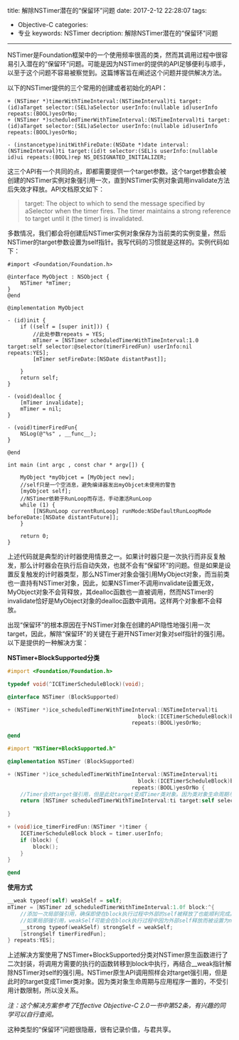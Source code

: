title: 解除NSTimer潜在的“保留环”问题
date: 2017-2-12 22:28:07
tags: 
- Objective-C
categories: 
- 专业
keywords:  NSTimer
decription:  解除NSTimer潜在的“保留环”问题

---

NSTimer是Foundation框架中的一个使用频率很高的类，然而其调用过程中很容易引入潜在的“保留环“问题。可能是因为NSTimer的提供的API足够便利与顺手，以至于这个问题不容易被察觉到。这篇博客旨在阐述这个问题并提供解决方法。

以下的NSTimer提供的三个常用的创建或者初始化的API：

```objc
+ (NSTimer *)timerWithTimeInterval:(NSTimeInterval)ti target:(id)aTarget selector:(SEL)aSelector userInfo:(nullable id)userInfo repeats:(BOOL)yesOrNo;
+ (NSTimer *)scheduledTimerWithTimeInterval:(NSTimeInterval)ti target:(id)aTarget selector:(SEL)aSelector userInfo:(nullable id)userInfo repeats:(BOOL)yesOrNo;

- (instancetype)initWithFireDate:(NSDate *)date interval:(NSTimeInterval)ti target:(id)t selector:(SEL)s userInfo:(nullable id)ui repeats:(BOOL)rep NS_DESIGNATED_INITIALIZER;
```

这三个API有一个共同的点，即都需要提供一个target参数。这个target参数会被创建的NSTimer实例对象强引用一次，直到NSTimer实例对象调用invalidate方法后失效才释放。API文档原文如下：

> target: The object to which to send the message specified by aSelector when the timer fires. The timer maintains a strong reference to target until it (the timer) is invalidated. 

多数情况，我们都会将创建后NSTimer实例对象保存为当前类的实例变量，然后NSTimer的target参数设置为self指针。我写代码的习惯就是这样的。实例代码如下：

```objc
#import <Foundation/Foundation.h>

@interface MyObject : NSObject {
    NSTimer *mTimer;
}
@end

@implementation MyObject

- (id)init {
    if ((self = [super init])) {
      	//此处参数repeats = YES;
        mTimer = [NSTimer scheduledTimerWithTimeInterval:1.0 target:self selector:@selector(timerFiredFun) userInfo:nil repeats:YES];
        [mTimer setFireDate:[NSDate distantPast]];
     
    }
    return self;
}

- (void)dealloc {
    [mTimer invalidate];
    mTimer = nil;
}

- (void)timerFiredFun{
    NSLog(@"%s" , __func__);
}

@end

int main (int argc , const char * argv[]) {
    
    MyObject *myObjcet = [MyObject new];
    //self只是一个空消息，避免编译器发出myObjcet未使用的警告
    [myObjcet self];
  	//NSTimer依赖于RunLoop而存活，手动激活RunLoop
    while (1) {
        [[NSRunLoop currentRunLoop] runMode:NSDefaultRunLoopMode beforeDate:[NSDate distantFuture]];
    }
  
    return 0;
}
```

上述代码就是典型的计时器使用情景之一。如果计时器只是一次执行而非反复触发，那么计时器会在执行后自动失效，也就不会有“保留环”的问题。但是如果是设置反复触发的计时器类型，那么NSTimer对象会强引用MyObject对象，而当前类也一直持有NSTimer对象，因此，如果NSTimer不调用invalidate设置无效，MyObject对象不会背释放，其dealloc函数也一直被调用，然而NSTimer的invalidate恰好是MyObject对象的dealloc函数中调用。这样两个对象都不会释放。

出现“保留环”的根本原因在于NSTimer对象在创建的API隐性地强引用一次target，因此，解除“保留环”的关键在于避开NSTimer对象对self指针的强引用。以下是提供的一种解决方案：

**NSTimer+BlockSupported分类**

```objective-c
#import <Foundation/Foundation.h>

typedef void(^ICETimerScheduleBlock)(void);

@interface NSTimer (BlockSupported)

+ (NSTimer *)ice_scheduledTimerWithTimeInterval:(NSTimeInterval)ti
                                         block:(ICETimerScheduleBlock)block
                                       repeats:(BOOL)yesOrNo;

@end

#import "NSTimer+BlockSupported.h"

@implementation NSTimer (BlockSupported)

+ (NSTimer *)ice_scheduledTimerWithTimeInterval:(NSTimeInterval)ti
                                         block:(ICETimerScheduleBlock)block
                                       repeats:(BOOL)yesOrNo {
    //Timer会对target强引用，但是此处target变成Timer类对象。因为类对象生命周期与应用程序一置的，不受引用计数限制，所以没关系。
    return [NSTimer scheduledTimerWithTimeInterval:ti target:self selector:@selector(ice_timerFiredFun:) userInfo:block repeats:yesOrNo];
    
}

+ (void)ice_timerFiredFun:(NSTimer *)timer {
    ICETimerScheduleBlock block = timer.userInfo;
    if (block) {
        block();
    }
}

@end
```

**使用方式**

```objective-c
__weak typeof(self) weakSelf = self;
mTimer = [NSTimer zd_scheduledTimerWithTimeInterval:1.0f block:^{
    //添加一次局部强引用，确保即使在block执行过程中外部的self被释放了也能顺利完成。局部变量strongSelf的生命周期只限于当前block，不会一直持有self，所以不影响外部self对象的引用计数平衡。
    //如果局部强引用，weakSelf可能会在block执行过程中因为外部self释放而被设置为nil。
    __strong typeof(weakSelf) strongSelf = weakSelf;
    [strongSelf timerFiredFun];
} repeats:YES];
```

上述解决方案使用了NSTimer+BlockSupported分类对NSTimer原生函数进行了二次封装，将调用方需要的执行的函数转移到block中执行，再结合__weak指针解除NSTimer对self的强引用。NSTimer原生API调用照样会对target强引用，但是此时的target变成Timer类对象。因为类对象生命周期与应用程序一置的，不受引用计数限制，所以没关系。

*注：这个解决方案参考了Effective Objective-C 2.0一书中第52条，有兴趣的同学可以自行查阅。*

这种类型的“保留环”问题很隐蔽，很有记录价值，与君共享。

